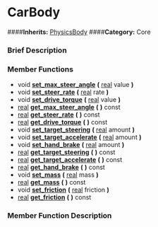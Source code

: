 #  CarBody  
####**Inherits:** [PhysicsBody](class_physicsbody)
####**Category:** Core

###  Brief Description  


###  Member Functions 
  * void  **[set&#95;max&#95;steer&#95;angle](#set_max_steer_angle)**  **(** [real](class_real) value  **)**
  * void  **[set&#95;steer&#95;rate](#set_steer_rate)**  **(** [real](class_real) rate  **)**
  * void  **[set&#95;drive&#95;torque](#set_drive_torque)**  **(** [real](class_real) value  **)**
  * [real](class_real)  **[get&#95;max&#95;steer&#95;angle](#get_max_steer_angle)**  **(** **)** const
  * [real](class_real)  **[get&#95;steer&#95;rate](#get_steer_rate)**  **(** **)** const
  * [real](class_real)  **[get&#95;drive&#95;torque](#get_drive_torque)**  **(** **)** const
  * void  **[set&#95;target&#95;steering](#set_target_steering)**  **(** [real](class_real) amount  **)**
  * void  **[set&#95;target&#95;accelerate](#set_target_accelerate)**  **(** [real](class_real) amount  **)**
  * void  **[set&#95;hand&#95;brake](#set_hand_brake)**  **(** [real](class_real) amount  **)**
  * [real](class_real)  **[get&#95;target&#95;steering](#get_target_steering)**  **(** **)** const
  * [real](class_real)  **[get&#95;target&#95;accelerate](#get_target_accelerate)**  **(** **)** const
  * [real](class_real)  **[get&#95;hand&#95;brake](#get_hand_brake)**  **(** **)** const
  * void  **[set&#95;mass](#set_mass)**  **(** [real](class_real) mass  **)**
  * [real](class_real)  **[get&#95;mass](#get_mass)**  **(** **)** const
  * void  **[set&#95;friction](#set_friction)**  **(** [real](class_real) friction  **)**
  * [real](class_real)  **[get&#95;friction](#get_friction)**  **(** **)** const

###  Member Function Description  
